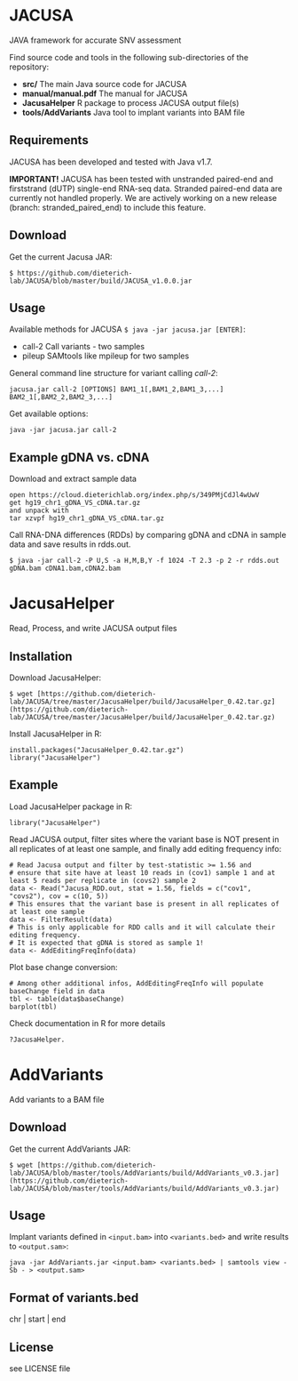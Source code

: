 JACUSA
======

JAVA framework for accurate SNV assessment

Find source code and tools in the following sub-directories of the repository:

* **src/** The main Java source code for JACUSA
* **manual/manual.pdf** The manual for JACUSA 
* **JacusaHelper** R package to process JACUSA output file(s)
* **tools/AddVariants** Java tool to implant variants into BAM file

Requirements
------------

JACUSA has been developed and tested with Java v1.7.

**IMPORTANT!** JACUSA has been tested with unstranded paired-end
and firststrand (dUTP) single-end RNA-seq data.
Stranded paired-end data are currently not handled properly.
We are actively working on a new release (branch: stranded_paired_end)
to include this feature.

Download
--------

Get the current Jacusa JAR:

```
$ https://github.com/dieterich-lab/JACUSA/blob/master/build/JACUSA_v1.0.0.jar
```

Usage
-----

Available methods for JACUSA ```$ java -jar jacusa.jar [ENTER]```: 

* call-2	Call variants - two samples
* pileup	SAMtools like mpileup for two samples

General command line structure for variant calling *call-2*:

```
jacusa.jar call-2 [OPTIONS] BAM1_1[,BAM1_2,BAM1_3,...] BAM2_1[,BAM2_2,BAM2_3,...]
```

Get available options:

```
java -jar jacusa.jar call-2
```

Example gDNA vs. cDNA
---------------------

Download and extract sample data 

```
open https://cloud.dieterichlab.org/index.php/s/349PMjCdJl4wUwV
get hg19_chr1_gDNA_VS_cDNA.tar.gz
and unpack with
tar xzvpf hg19_chr1_gDNA_VS_cDNA.tar.gz
```

Call RNA-DNA differences (RDDs) by comparing gDNA and cDNA in sample data and save results in rdds.out.

```
$ java -jar call-2 -P U,S -a H,M,B,Y -f 1024 -T 2.3	-p 2 -r rdds.out gDNA.bam cDNA1.bam,cDNA2.bam
```

JacusaHelper
============

Read, Process, and write JACUSA output files 

Installation
------------

Download JacusaHelper: 

```
$ wget [https://github.com/dieterich-lab/JACUSA/tree/master/JacusaHelper/build/JacusaHelper_0.42.tar.gz](https://github.com/dieterich-lab/JACUSA/tree/master/JacusaHelper/build/JacusaHelper_0.42.tar.gz)
```

Install JacusaHelper in R:

```
install.packages("JacusaHelper_0.42.tar.gz")
library("JacusaHelper")
```

Example
-------

Load JacusaHelper package in R:

```
library("JacusaHelper")
```

Read JACUSA output, filter sites where the variant base is NOT present in all replicates of at least one sample, and finally add editing frequency info:

```
# Read Jacusa output and filter by test-statistic >= 1.56 and 
# ensure that site have at least 10 reads in (cov1) sample 1 and at least 5 reads per replicate in (covs2) sample 2
data <- Read("Jacusa_RDD.out, stat = 1.56, fields = c("cov1", "covs2"), cov = c(10, 5))
# This ensures that the variant base is present in all replicates of at least one sample
data <- FilterResult(data)
# This is only applicable for RDD calls and it will calculate their editing frequency.
# It is expected that gDNA is stored as sample 1!
data <- AddEditingFreqInfo(data)
```

Plot base change conversion:

```
# Among other additional infos, AddEditingFreqInfo will populate baseChange field in data
tbl <- table(data$baseChange)
barplot(tbl)
```

Check documentation in R for more details
```
?JacusaHelper.
```

AddVariants
===========

Add variants to a BAM file

Download
--------

Get the current AddVariants JAR:

```
$ wget [https://github.com/dieterich-lab/JACUSA/blob/master/tools/AddVariants/build/AddVariants_v0.3.jar](https://github.com/dieterich-lab/JACUSA/blob/master/tools/AddVariants/build/AddVariants_v0.3.jar)
```

Usage
-----

Implant variants defined in `<input.bam>` into `<variants.bed>` and write results to `<output.sam>`:

```
java -jar AddVariants.jar <input.bam> <variants.bed> | samtools view -Sb - > <output.sam>
```

Format of variants.bed
----------------------
chr | start | end

License
-------

see LICENSE file
